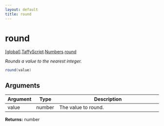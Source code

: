 ```yaml
---
layout: default
title: round
---
```


# round

[\[global\]]({{site.baseurl}}/docs/).[TaffyScript]({{site.baseurl}}/docs/TaffyScript/).[Numbers]({{site.baseurl}}/docs/TaffyScript/Numbers/).[round]({{site.baseurl}}/docs/TaffyScript/Numbers/round/)

_Rounds a value to the nearest integer._

```cs
round(value)
```

## Arguments

<table>
  <col width="15%">
  <col width="15%">
  <thead>
    <tr>
      <th>Argument</th>
      <th>Type</th>
      <th>Description</th>
    </tr>
  </thead>
  <tbody>
    <tr>
      <td>value</td>
      <td>number</td>
      <td>The value to round.</td>
    </tr>
  </tbody>
</table>

**Returns:** number
